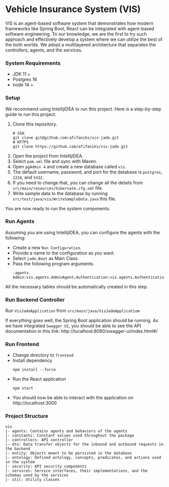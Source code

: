 # Vehicle Insurance System (VIS)
VIS is an agent-based software system that demonstrates how modern frameworks like Spring Boot, React can be integrated with agent-based software engineering. 
To our knowledge, we are the first to try such approach and effectively develop a system where we can utilize the best of the both worlds.
We adopt a multilayered architecture that separates the controllers, agents, and the services.

### System Requirements
- JDK 11 +
- Postgres 16
- node 14 +

### Setup
We recommend using IntellijIDEA to run this project. Here is a step-by-step guide to run this project.
1. Clone this repository.
    ```shell
    # SSH
    git clone git@github.com:afifaniks/vis-jade.git
    # HTTPS
    git clone https://github.com/afifaniks/vis-jade.git 
    ```
2. Open the project from IntellijIDEA.
3. Select `pom.xml` file and sync with Maven.
4. Open `pgAdmin 4` and create a new database called `vis`.
5. The default username, password, and port for the database is `postgres`, `1234`, and `5432`.
6. If you need to change that, you can change all the details from `src/main/resources/hibernate.cfg.xml` file.
7. Write sample data to the database by running `src/test/java/vis/WriteSampleData.java` this file.

You are now ready to run the system components.
### Run Agents
Assuming you are using IntellijIDEA, you can configure the agents with the following:
- Create a new `Run Configuration`.
- Provide a name to the configuration as you want.
- Select ```jade.Boot``` as Main Class.
- Pass the following program arguments.
    ```
    -agents Admin:vis.agents.AdminAgent;Authentication:vis.agents.AuthenticationAgent;CustomerAssistant:vis.agents.CustomerAssistantAgent;InsuranceClaim:vis.agents.InsuranceClaimAgent;Database:vis.agents.DatabaseAgent
    ```
All the necessary tables should be automatically created in this step.
### Run Backend Controller
Run ```VisJadeApplication``` from ```src/main/java/VisJadeApplicatiom```

If everything goes well, the Spring Boot application should be running. As we have integrated `Swagger UI`, you should be able to see the
API documentation in this link: http://localhost:8080/swagger-ui/index.html#/

### Run Frontend
- Change directory to `frontend`
- Install dependency
    ```shell
    npm install --force
    ```
- Run the React application
  ```
  npm start
  ```
- You should now be able to interact with the application on http://localhost:3000

### Project Structure
```
vis
|- agents: Contains agents and behaviors of the agents
|- constants: Constant values used throughout the package
|- controllers: API controller
|- dto: Data transfer objects for the inbound and outbound requests in the backend
|- entity: Objects meant to be persisted in the database
|- ontology: Defined ontology, concepts, predicates, and actions used in the system
|- security: API security components
|- services: Service interfaces, their implementations, and the schemas used by the services
|- util: Utility classes
```
